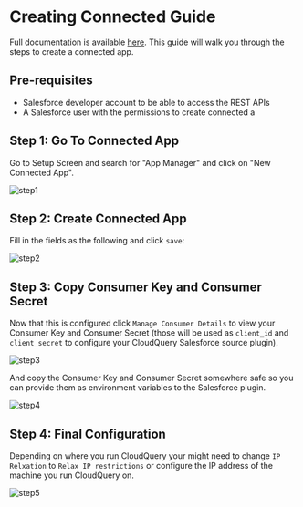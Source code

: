 # Creating Connected Guide

Full documentation is available [here](https://help.salesforce.com/articleView?id=connected_app_create.htm&type=5). This guide will walk you through the steps to create a connected app.

## Pre-requisites

- Salesforce developer account to be able to access the REST APIs
- A Salesforce user with the permissions to create connected a

## Step 1: Go To Connected App

Go to Setup Screen and search for "App Manager" and click on "New Connected App".

![step1](/images/docs/sf/step1.png)

## Step 2: Create Connected App

Fill in the fields as the following and click `save`:

![step2](/images/docs/sf/step2.png)

## Step 3: Copy Consumer Key and Consumer Secret

Now that this is configured click `Manage Consumer Details` to view your Consumer Key and Consumer Secret (those will be used as `client_id` and `client_secret` to configure your CloudQuery Salesforce source plugin).

![step3](/images/docs/sf/step3.png)

And copy the Consumer Key and Consumer Secret somewhere safe so you can provide them as environment variables to the Salesforce plugin.

![step4](/images/docs/sf/step4.png)

## Step 4: Final Configuration

Depending on where you run CloudQuery your might need to change `IP Relxation` to `Relax IP restrictions` or configure the IP address of the machine you run CloudQuery on.

![step5](/images/docs/sf/step5.png)


